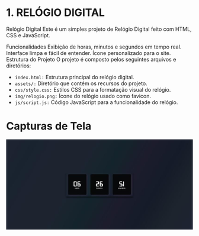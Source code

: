 
# 1. RELÓGIO DIGITAL
Relógio Digital
Este é um simples projeto de Relógio Digital feito com HTML, CSS e JavaScript.

Funcionalidades
Exibição de horas, minutos e segundos em tempo real.
Interface limpa e fácil de entender.
Ícone personalizado para o site.
Estrutura do Projeto
O projeto é composto pelos seguintes arquivos e diretórios:


- `index.html:` Estrutura principal do relógio digital.
- `assets/:` Diretório que contém os recursos do projeto.
- `css/style.css:` Estilos CSS para a formatação visual do relógio.
- `img/relogio.png:` Ícone do relógio usado como favicon.
- `js/script.js:` Código JavaScript para a funcionalidade do relógio.

# Capturas de Tela

![Captura de Tela 1](assets/IMG/CAPA.jpg)